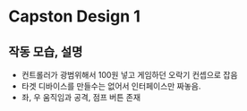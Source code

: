 # Capston Design 1
## 작동 모습, 설명
- 컨트롤러가 광범위해서 100원 넣고 게임하던 오락기 컨셉으로 잡음
- 타겟 디바이스를 만들수는 없어서 인터페이스만 짜놓음.
- 좌, 우 움직임과 공격, 점프 버튼 존재